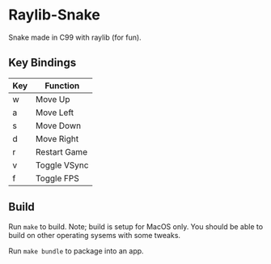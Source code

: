 # Raylib-Snake

Snake made in C99 with raylib (for fun).

## Key Bindings

| Key | Function     |
|-----|--------------|
| w   | Move Up      |
| a   | Move Left    |
| s   | Move Down    |
| d   | Move Right   |
| r   | Restart Game |
| v   | Toggle VSync |
| f   | Toggle FPS   |

## Build

Run `make` to build. Note; build is setup for MacOS only. You should be able to build on other operating sysems with some tweaks.

Run `make bundle` to package into an app.
